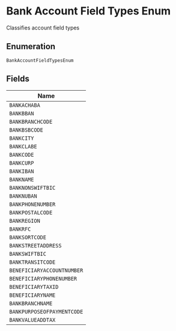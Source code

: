 
# Bank Account Field Types Enum

Classifies account field types

## Enumeration

`BankAccountFieldTypesEnum`

## Fields

| Name |
|  --- |
| `BANKACHABA` |
| `BANKBBAN` |
| `BANKBRANCHCODE` |
| `BANKBSBCODE` |
| `BANKCITY` |
| `BANKCLABE` |
| `BANKCODE` |
| `BANKCURP` |
| `BANKIBAN` |
| `BANKNAME` |
| `BANKNONSWIFTBIC` |
| `BANKNUBAN` |
| `BANKPHONENUMBER` |
| `BANKPOSTALCODE` |
| `BANKREGION` |
| `BANKRFC` |
| `BANKSORTCODE` |
| `BANKSTREETADDRESS` |
| `BANKSWIFTBIC` |
| `BANKTRANSITCODE` |
| `BENEFICIARYACCOUNTNUMBER` |
| `BENEFICIARYPHONENUMBER` |
| `BENEFICIARYTAXID` |
| `BENEFICIARYNAME` |
| `BANKBRANCHNAME` |
| `BANKPURPOSEOFPAYMENTCODE` |
| `BANKVALUEADDTAX` |

